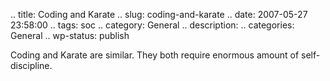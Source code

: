 .. title: Coding and Karate
.. slug: coding-and-karate
.. date: 2007-05-27 23:58:00
.. tags: soc
.. category: General
.. description: 
.. categories: General
.. wp-status: publish

Coding and Karate are similar. They both require enormous amount of self-discipline.